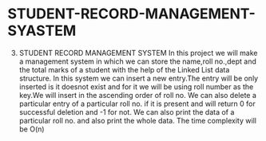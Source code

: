 # STUDENT-RECORD-MANAGEMENT-SYASTEM
3) STUDENT RECORD MANAGEMENT SYSTEM
In this project we will make a management system in which we can store the name,roll no.,dept and the total marks of a student with the help of the Linked List data structure.
In this system we can insert a new entry.The entry will be only inserted is it doesnot exist and for it we will be using roll number as the key.We will insert in the ascending order of roll no.
We can also delete a particular entry of a particular roll no. if it is present and will return 0 for successful deletion and -1 for not.
We can also print the data of a particular roll no. and also print the whole data.
The time complexity will be O(n)
